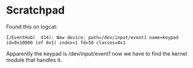 # Scratchpad #

Found this on logcat:

`I/EventHub(  434): New device: path=/dev/input/event1 name=keypad id=0x10000 (of 0x1) index=1 fd=50 classes=0x1`

Apparently the keypad is /dev/input/event1 now we have to find the kernel module that handles it.